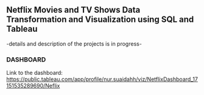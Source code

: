 ## Netflix Movies and TV Shows Data Transformation and Visualization using SQL and Tableau

-details and description of the projects is in progress-

### DASHBOARD
Link to the dashboard: https://public.tableau.com/app/profile/nur.suaidahh/viz/NetflixDashboard_17151535289690/Neflix

